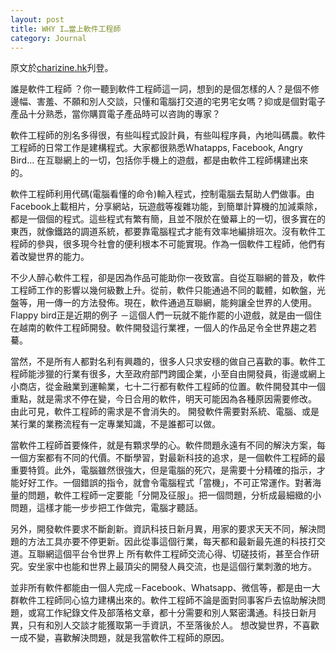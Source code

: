 ```yaml
---
layout: post
title: WHY I…當上軟件工程師
category: Journal
---
```


原文於[charizine.hk](http://charizine.hk/2014/04/03/why-i-%E7%95%B6%E4%B8%8A%E8%BB%9F%E4%BB%B6%E5%B7%A5%E7%A8%8B%E5%B8%AB/)刋登。

誰是軟件工程師 ？你一聽到軟件工程師這一詞，想到的是個怎樣的人？是個不修邊幅、害羞、不願和別人交談，只懂和電腦打交道的宅男宅女嗎？抑或是個對電子產品十分熟悉，當你購買電子產品時可以咨詢的專家？

軟件工程師的別名多得很，有些叫程式設計員，有些叫程序員，內地叫碼農。軟件工程師的日常工作是建構程式。大家都很熟悉Whatapps, Facebook, Angry Bird... 在互聯網上的一切，包括你手機上的遊戲，都是由軟件工程師構建出來的。

軟件工程師利用代碼(電腦看懂的命令)輸入程式，控制電腦去幫助人們做事。由Facebook上載相片，分享網站，玩遊戲等複雜功能，到簡單計算機的加減乘除，都是一個個的程式。這些程式有繁有簡，且並不限於在螢幕上的一切，很多實在的東西，就像鐵路的調道系統，都要靠電腦程式才能有效率地編排班次。沒有軟件工程師的參與，很多現今社會的便利根本不可能實現。作為一個軟件工程師，他們有着改變世界的能力。

不少人醉心軟件工程，卻是因為作品可能助你一夜致富。自從互聯網的普及，軟件工程師工作的影響以幾何級數上升。從前，軟件只能通過不同的載體，如軟盤，光盤等，用一傳一的方法發佈。現在，軟件通過互聯網，能夠讓全世界的人使用。Flappy bird正是近期的例子 －這個人們一玩就不能作罷的小遊戲，就是由一個住在越南的軟件工程師開發。軟件開發這行業裡，一個人的作品足令全世界趨之若驀。

當然，不是所有人都對名利有興趣的，很多人只求安穩的做自己喜歡的事。軟件工程師能涉獵的行業有很多，大至政府部門跨國企業，小至自由開發員，街邊或網上小商店，從金融業到運輸業，七十二行都有軟件工程師的位置。軟件開發其中一個重點，就是需求不停在變，今日合用的軟件，明天可能因為各種原因需要修改。 由此可見，軟件工程師的需求是不會消失的。 開發軟件需要對系統、電腦、或是某行業的業務流程有一定專業知識，不是誰都可以做。

當軟件工程師首要條件，就是有顆求學的心。軟件問題永遠有不同的解決方案，每一個方案都有不同的代價。不斷學習，對最新科技的追求，是一個軟件工程師的最重要特質。此外，電腦雖然很強大，但是電腦的死穴，是需要十分精確的指示，才能好好工作。一個錯誤的指令，就會令電腦程式「當機」，不可正常運作。對著海量的問題，軟件工程師一定要能「分開及征服」。把一個問題，分析成最細緻的小問題，這樣才能一步步把工作做完，電腦才聽話。

另外，開發軟件要求不斷創新。資訊科技日新月異，用家的要求天天不同，解決問題的方法工具亦要不停更新。因此從事這個行業，每天都和最新最先進的科技打交道。互聯網這個平台令世界上 所有軟件工程師交流心得、切磋技術，甚至合作研究。安坐家中也能和世界上最頂尖的開發人員交流，也是這個行業刺激的地方。

並非所有軟件都能由一個人完成－Facebook、Whatsapp、微信等，都是由一大群軟件工程師同心協力建構出來的。軟件工程師不論是面對同事客戶去協助解決問題，或寫工作紀錄文件及部落格文章，都十分需要和別人緊密溝通。科技日新月異，只有和別人交談才能獲取第一手資訊，不至落後於人。
想改變世界，不喜歡一成不變，喜歡解決問題，就是我當軟件工程師的原因。
